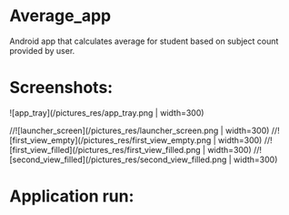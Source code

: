 # Average_app
Android app that calculates average for student based on subject count provided by user.


# Screenshots:


![app_tray](/pictures_res/app_tray.png | width=300)



//![launcher_screen](/pictures_res/launcher_screen.png | width=300)
//![first_view_empty](/pictures_res/first_view_empty.png | width=300)
//![first_view_filled](/pictures_res/first_view_filled.png | width=300)
//![second_view_filled](/pictures_res/second_view_filled.png | width=300)


# Application run:

